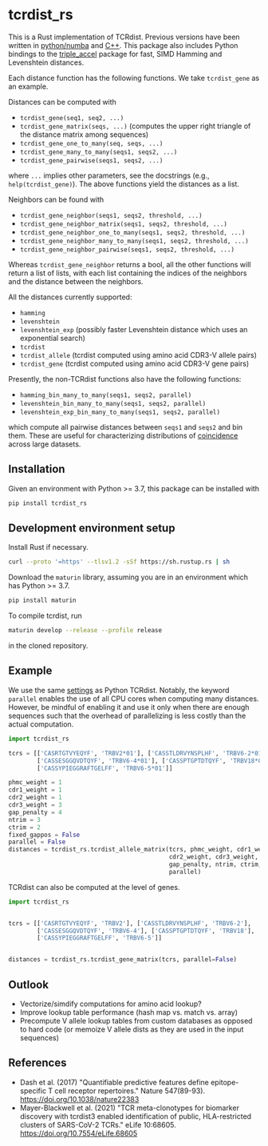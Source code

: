 # tcrdist_rs
This is a Rust implementation of TCRdist. Previous versions have been written in [python/numba](https://tcrdist3.readthedocs.io/en/latest/index.html) and [C++](https://github.com/phbradley/conga/tree/master/tcrdist_cpp). This package also includes Python bindings to the [triple_accel](https://github.com/Daniel-Liu-c0deb0t/triple_accel) package for fast, SIMD Hamming and Levenshtein distances.

Each distance function has the following functions. We take `tcrdist_gene` as an example.

Distances can be computed with
- `tcrdist_gene(seq1, seq2, ...)`
- `tcrdist_gene_matrix(seqs, ...)` (computes the upper right triangle of the distance matrix among sequences)
- `tcrdist_gene_one_to_many(seq, seqs, ...)`
- `tcrdist_gene_many_to_many(seqs1, seqs2, ...)`
- `tcrdist_gene_pairwise(seqs1, seqs2, ...)`
  
where `...` implies other parameters, see the docstrings (e.g., `help(tcrdist_gene)`).
The above functions yield the distances as a list.

Neighbors can be found with
- `tcrdist_gene_neighbor(seqs1, seqs2, threshold, ...)`
- `tcrdist_gene_neighbor_matrix(seqs1, seqs2, threshold, ...)`
- `tcrdist_gene_neighbor_one_to_many(seqs1, seqs2, threshold, ...)`
- `tcrdist_gene_neighbor_many_to_many(seqs1, seqs2, threshold, ...)`
- `tcrdist_gene_neighbor_pairwise(seqs1, seqs2, threshold, ...)`
  
Whereas `tcrdist_gene_neighbor` returns a bool, all the other functions will return a list of lists, with each list containing the indices of the neighbors and the distance between the neighbors.

All the distances currently supported:

- `hamming`
- `levenshtein`
- `levenshtein_exp` (possibly faster Levenshtein distance which uses an exponential search)
- `tcrdist`
- `tcrdist_allele` (tcrdist computed using amino acid CDR3-V allele pairs)
- `tcrdist_gene` (tcrdist computed using amino acid CDR3-V gene pairs)

Presently, the non-TCRdist functions also have the following functions:
- `hamming_bin_many_to_many(seqs1, seqs2, parallel)`
- `levenshtein_bin_many_to_many(seqs1, seqs2, parallel)`
- `levenshtein_exp_bin_many_to_many(seqs1, seqs2, parallel)`
  
which compute all pairwise distances between `seqs1` and `seqs2` and bin them.
These are useful for characterizing distributions of [coincidence](https://www.pnas.org/doi/full/10.1073/pnas.2213264120) across large datasets.

## Installation
Given an environment with Python >= 3.7, this package can be installed with
```bash
pip install tcrdist_rs
```

## Development environment setup
Install Rust if necessary.
```bash
curl --proto '=https' --tlsv1.2 -sSf https://sh.rustup.rs | sh
```

Download the `maturin` library, assuming you are in an environment which has Python >= 3.7.

```bash
pip install maturin
```

To compile tcrdist, run

```bash
maturin develop --release --profile release
```

in the cloned repository.

## Example

We use the same [settings](https://tcrdist3.readthedocs.io/en/latest/tcrdistances.html#i-want-complete-control) as Python TCRdist. Notably, the keyword `parallel` enables the use of all CPU cores when computing many distances.
However, be mindful of enabling it and use it only when there are enough sequences such that the overhead of parallelizing is less costly than the actual computation.

```python
import tcrdist_rs

tcrs = [['CASRTGTVYEQYF', 'TRBV2*01'], ['CASSTLDRVYNSPLHF', 'TRBV6-2*01'],
        ['CASSESGGQVDTQYF', 'TRBV6-4*01'], ['CASSPTGPTDTQYF', 'TRBV18*01'],
        ['CASSYPIEGGRAFTGELFF', 'TRBV6-5*01']]

phmc_weight = 1
cdr1_weight = 1
cdr2_weight = 1
cdr3_weight = 3
gap_penalty = 4
ntrim = 3
ctrim = 2
fixed_gappos = False
parallel = False
distances = tcrdist_rs.tcrdist_allele_matrix(tcrs, phmc_weight, cdr1_weight,
                                             cdr2_weight, cdr3_weight,
                                             gap_penalty, ntrim, ctrim, fixed_gappos,
                                             parallel)
```

TCRdist can also be computed at the level of genes.

```python
import tcrdist_rs


tcrs = [['CASRTGTVYEQYF', 'TRBV2'], ['CASSTLDRVYNSPLHF', 'TRBV6-2'],
        ['CASSESGGQVDTQYF', 'TRBV6-4'], ['CASSPTGPTDTQYF', 'TRBV18'],
        ['CASSYPIEGGRAFTGELFF', 'TRBV6-5']]


distances = tcrdist_rs.tcrdist_gene_matrix(tcrs, parallel=False)
```

## Outlook
- Vectorize/simdify computations for amino acid lookup?
- Improve lookup table performance (hash map vs. match vs. array)
- Precompute V allele lookup tables from custom databases as opposed to hard code (or memoize V allele dists as they are used in the input sequences)

## References
- Dash et al. (2017) "Quantifiable predictive features define epitope-specific T cell receptor repertoires." Nature 547(89-93). https://doi.org/10.1038/nature22383
- Mayer-Blackwell et al. (2021) "TCR meta-clonotypes for biomarker discovery with tcrdist3 enabled identification of public, HLA-restricted clusters of SARS-CoV-2 TCRs." eLife 10:68605. https://doi.org/10.7554/eLife.68605
